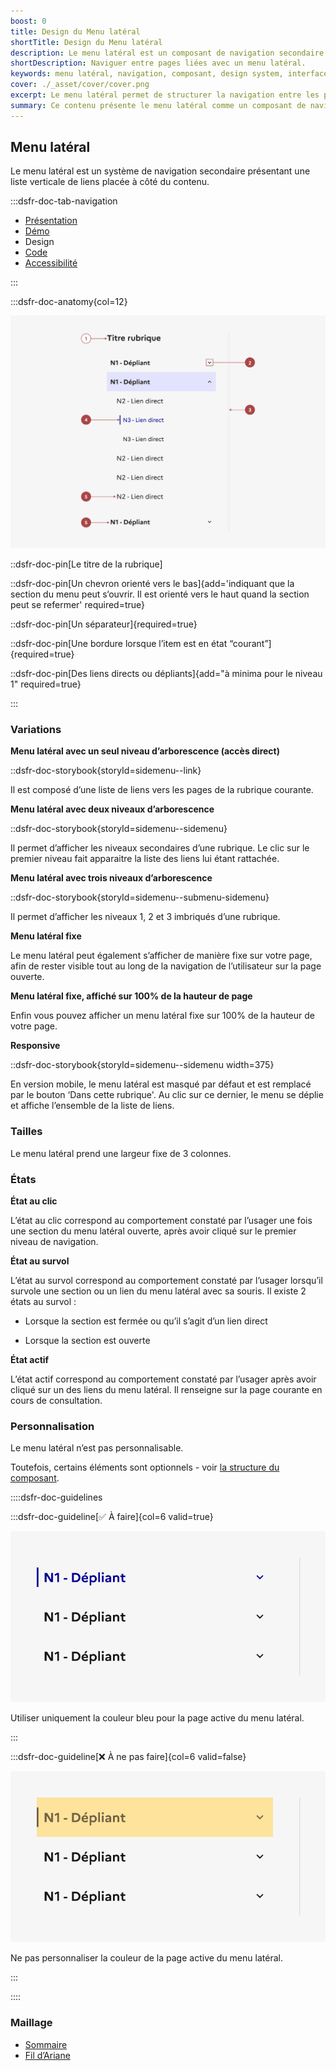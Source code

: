 ```yaml
---
boost: 0
title: Design du Menu latéral
shortTitle: Design du Menu latéral
description: Le menu latéral est un composant de navigation secondaire qui organise des liens verticaux pour guider l’usager entre différentes pages d’une même rubrique.
shortDescription: Naviguer entre pages liées avec un menu latéral.
keywords: menu latéral, navigation, composant, design system, interface, UX, accessibilité, hiérarchie, rubrique, sommaire
cover: ./_asset/cover/cover.png
excerpt: Le menu latéral permet de structurer la navigation entre les pages d’une même rubrique ou d’un thème. Il s’utilise en complément de la navigation principale, notamment pour les sites à profondeur élevée.
summary: Ce contenu présente le menu latéral comme un composant de navigation secondaire destiné à faciliter la circulation entre les pages d’une rubrique. Il détaille ses cas d’usage, ses comportements interactifs, ses variations selon la profondeur de navigation, et les règles éditoriales à respecter. Il précise également les contraintes de structure, les bonnes pratiques en responsive, et rappelle les distinctions avec le sommaire. Ce guide est conçu pour les équipes souhaitant implémenter une navigation hiérarchique claire et accessible dans des interfaces complexes.
---
```


## Menu latéral

Le menu latéral est un système de navigation secondaire présentant une liste verticale de liens placée à côté du contenu.

:::dsfr-doc-tab-navigation

- [Présentation](../index.md)
- [Démo](../demo/index.md)
- Design
- [Code](../code/index.md)
- [Accessibilité](../accessibility/index.md)

:::

:::dsfr-doc-anatomy{col=12}

![Anatomie du menu latéral](../_asset/anatomy/anatomy-1.png)

::dsfr-doc-pin[Le titre de la rubrique]

::dsfr-doc-pin[Un chevron orienté vers le bas]{add='indiquant que la section du menu peut s‘ouvrir. Il est orienté vers le haut quand la section peut se refermer' required=true}

::dsfr-doc-pin[Un séparateur]{required=true}

::dsfr-doc-pin[Une bordure lorsque l’item est en état “courant”]{required=true}

::dsfr-doc-pin[Des liens directs ou dépliants]{add="à minima pour le niveau 1" required=true}

:::

### Variations

**Menu latéral avec un seul niveau d’arborescence (accès direct)**

::dsfr-doc-storybook{storyId=sidemenu--link}

Il est composé d’une liste de liens vers les pages de la rubrique courante.

**Menu latéral avec deux niveaux d’arborescence**

::dsfr-doc-storybook{storyId=sidemenu--sidemenu}

Il permet d’afficher les niveaux secondaires d’une rubrique. Le clic sur le premier niveau fait apparaitre la liste des liens lui étant rattachée.

**Menu latéral avec trois niveaux d’arborescence**

::dsfr-doc-storybook{storyId=sidemenu--submenu-sidemenu}

Il permet d’afficher les niveaux 1, 2 et 3 imbriqués d’une rubrique.

**Menu latéral fixe**

Le menu latéral peut également s’afficher de manière fixe sur votre page, afin de rester visible tout au long de la navigation de l’utilisateur sur la page ouverte.

**Menu latéral fixe, affiché sur 100% de la hauteur de page**

Enfin vous pouvez afficher un menu latéral fixe sur 100% de la hauteur de votre page.

**Responsive**

::dsfr-doc-storybook{storyId=sidemenu--sidemenu width=375}

En version mobile, le menu latéral est masqué par défaut et est remplacé par le bouton ‘Dans cette rubrique'. Au clic sur ce dernier, le menu se déplie et affiche l’ensemble de la liste de liens.

### Tailles

Le menu latéral prend une largeur fixe de 3 colonnes.

### États

**État au clic**

L’état au clic correspond au comportement constaté par l’usager une fois une section du menu latéral ouverte, après avoir cliqué sur le premier niveau de navigation.

**État au survol**

L’état au survol correspond au comportement constaté par l’usager lorsqu’il survole une section ou un lien du menu latéral avec sa souris. Il existe 2 états au survol :

- Lorsque la section est fermée ou qu’il s’agit d’un lien direct

- Lorsque la section est ouverte

**État actif**

L’état actif correspond au comportement constaté par l’usager après avoir cliqué sur un des liens du menu latéral. Il renseigne sur la page courante en cours de consultation.

### Personnalisation

Le menu latéral n’est pas personnalisable.

Toutefois, certains éléments sont optionnels - voir [la structure du composant](#menu-latéral).

::::dsfr-doc-guidelines

:::dsfr-doc-guideline[✅ À faire]{col=6 valid=true}

![À faire](../_asset/custom/do-1.png)

Utiliser uniquement la couleur bleu pour la page active du menu latéral.

:::

:::dsfr-doc-guideline[❌ À ne pas faire]{col=6 valid=false}

![À ne pas faire](../_asset/custom/dont-1.png)

Ne pas personnaliser la couleur de la page active du menu latéral.

:::

::::

### Maillage

- [Sommaire](../../../../summary/_part/doc/index.md)
- [Fil d’Ariane](../../../../breadcrumb/_part/doc/index.md)
